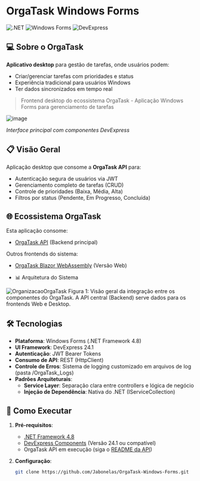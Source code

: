 # OrgaTask Windows Forms

![.NET](https://img.shields.io/badge/.NET%20Framework-4.8-%23512BD4)
![Windows Forms](https://img.shields.io/badge/Windows%20Forms-Desktop%20App-%230078D7)
![DevExpress](https://img.shields.io/badge/DevExpress-24.1-%23FF7200)


## 💻 **Sobre o OrgaTask**  
**Aplicativo desktop** para gestão de tarefas, onde usuários podem:  
- Criar/gerenciar tarefas com prioridades e status  
- Experiência tradicional para usuários Windows  
- Ter dados sincronizados em tempo real  
 


> Frontend desktop do ecossistema OrgaTask - Aplicação Windows Forms para gerenciamento de tarefas

![image](https://github.com/user-attachments/assets/f8180a35-adb8-494b-a425-94f4c47a148b)

  <p><em>Interface principal com componentes DevExpress</em></p>


## 📋 Visão Geral
Aplicação desktop que consome a **OrgaTask API** para:
- Autenticação segura de usuários via JWT
- Gerenciamento completo de tarefas (CRUD)
- Controle de prioridades (Baixa, Média, Alta)
- Filtros por status (Pendente, Em Progresso, Concluída)

## 🌐 Ecossistema OrgaTask
Esta aplicação consome:
- [OrgaTask API](https://github.com/Jabonelas/OrgaTask-API) (Backend principal)
  
Outros frontends do sistema:
- [OrgaTask Blazor WebAssembly](https://github.com/Jabonelas/OrgaTask-Blazor-WebAssembly) (Versão Web)

- 📊 Arquitetura do Sistema

![OrganizacaoOrgaTask](https://github.com/user-attachments/assets/bae20b56-ace7-4ef0-8d14-7fe13f1d9d31)
Figura 1: Visão geral da integração entre os componentes do OrgaTask.
A API central (Backend) serve dados para os frontends Web e Desktop.


## 🛠 Tecnologias
- **Plataforma**: Windows Forms (.NET Framework 4.8)
- **UI Framework**: DevExpress 24.1 
- **Autenticação**: JWT Bearer Tokens
- **Consumo de API**: REST (HttpClient)
- **Controle de Erros**: Sistema de logging customizado em arquivos de log (pasta /OrgaTask_Logs)
- **Padrões Arquiteturais**:
  - **Service Layer**: Separação clara entre controllers e lógica de negócio
  - **Injeção de Dependência**: Nativa do .NET (IServiceCollection)

## 🚀 Como Executar
1. **Pré-requisitos**:
   - [.NET Framework 4.8](https://dotnet.microsoft.com/download/dotnet-framework/net48)
   - [DevExpress Components](https://www.devexpress.com/) (Versão 24.1 ou compatível)
   - OrgaTask API em execução (siga o [README da API](https://github.com/Jabonelas/OrgaTask-API#-como-executar))

2. **Configuração**:
   ```bash
   git clone https://github.com/Jabonelas/OrgaTask-Windows-Forms.git
